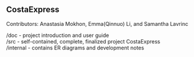 ## CostaExpress
Contributors: Anastasia Mokhon, Emma(Qinnuo) Li, and Samantha Lavrinc

/doc - project introduction and user guide <br>
/src - self-contained, complete, finalized project CostaExpress<br>
/internal - contains ER diagrams and development notes <br>
